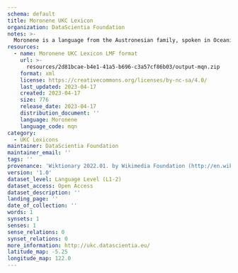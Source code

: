 ```yaml
---
schema: default
title: Moronene UKC Lexicon
organization: DataScientia Foundation
notes: >-
  Moronene is a language from the Austronesian family, spoken in Oceania. The UKC Lexicon of Moronene is represented as a lexico-semantic network. It consists of words, word senses, synsets, as well as sense-level and synset-level relationships.
resources:
  - name: Moronene UKC Lexicon LMF format
    url: >-
      resources/2d81bcae-b4e1-41a5-b696-c3a57cf86b03/output-mqn.zip
    format: xml
    license: https://creativecommons.org/licenses/by-nc-sa/4.0/
    last_updated: 2023-04-17
    created: 2023-04-17
    size: 776
    release_date: 2023-04-17
    distribution_document: ''
    language: Moronene
    language_code: mqn
category:
  - UKC Lexicons
maintainer: DataScientia Foundation
maintainer_email: ''
tags: ''
provenance: 'Wiktionary 2022.01. by Wikimedia Foundation (http://en.wiktionary.org); Princeton WordNet 2.1 by Princeton University (https://wordnet.princeton.edu)'
version: '1.0'
dataset_level: Language Level (L1-2)
dataset_access: Open Access
dataset_description: ''
landing_page: ''
date_of_collection: ''
words: 1
synsets: 1
senses: 1
sense_relations: 0
synset_relations: 0
more_information: http://ukc.datascientia.eu/
latitude_map: -5.25
longitude_map: 122.0
---
```

